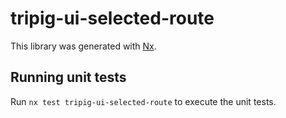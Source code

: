 # tripig-ui-selected-route

This library was generated with [Nx](https://nx.dev).

## Running unit tests

Run `nx test tripig-ui-selected-route` to execute the unit tests.
